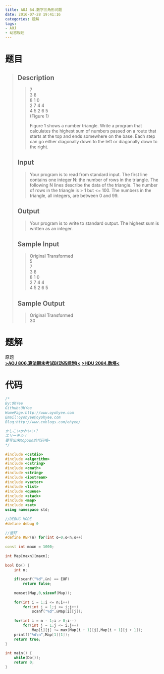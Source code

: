 ```yaml
---
title: AOJ 64.数字三角形问题
date: 2016-07-28 19:41:16
categories: 题解
tags:
- AOJ
- 动态规划
---
```

# 题目
> 
> ## Description  
>>   
>> 7  
>> 3 8  
>> 8 1 0  
>> 2 7 4 4  
>> 4 5 2 6 5  
>> (Figure 1)  
>>   
>> Figure 1 shows a number triangle. Write a program that calculates the highest sum of numbers passed on a route that starts at the top and ends somewhere on the base. Each step can go either diagonally down to the left or diagonally down to the right.   
>>   
>> <!--more-->  
> 
> ## Input  
>> Your program is to read from standard input. The first line contains one integer N: the number of rows in the triangle. The following N lines describe the data of the triangle. The number of rows in the triangle is > 1 but &lt;= 100. The numbers in the triangle, all integers, are between 0 and 99.  
>>   
> 
> ## Output  
>> Your program is to write to standard output. The highest sum is written as an integer.  
>>   
> 
> ## Sample Input  
>> Original    Transformed  
>> 5  
>> 7  
>> 3 8  
>> 8 1 0   
>> 2 7 4 4  
>> 4 5 2 6 5  
>>   
> 
> ## Sample Output  
>> Original    Transformed  
>> 30  

# 题解
原题  
[**>AOJ 806.算法期末考试B(动态规划)<**](/post/AOJ/806.html)
[**>HDU 2084.数塔<**](/post/HDU/2084.html)
 

# 代码
```cpp 数字三角形问题 https://github.com/OhYee/sourcecode/tree/master/ACM 代码备份
/*
By:OhYee
Github:OhYee
HomePage:http://www.oyohyee.com
Email:oyohyee@oyohyee.com
Blog:http://www.cnblogs.com/ohyee/
  
かしこいかわいい？
エリーチカ！
要写出来Хорошо的代码哦~
*/
  
#include <cstdio>
#include <algorithm>
#include <cstring>
#include <cmath>
#include <string>
#include <iostream>
#include <vector>
#include <list>
#include <queue>
#include <stack>
#include <map>
#include <set>
using namespace std;
  
//DEBUG MODE
#define debug 0
  
//循环
#define REP(n) for(int o=0;o<n;o++)
  
const int maxn = 1000;
  
int Map[maxn][maxn];
  
bool Do() {
    int n;
      
    if(scanf("%d",&n) == EOF)
        return false;
  
    memset(Map,0,sizeof(Map));
  
    for(int i = 1;i <= n;i++)
        for(int j = 1;j <= i;j++)
            scanf("%d",&Map[i][j]);
  
    for(int i = n - 1;i > 0;i--)
        for(int j = 1;j <= i;j++)
            Map[i][j] += max(Map[i + 1][j],Map[i + 1][j + 1]);
    printf("%d\n",Map[1][1]);
    return true;
}
  
int main() {
    while(Do());
    return 0;
}
```